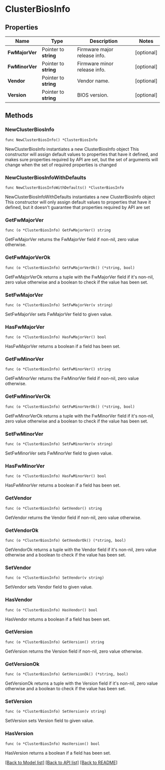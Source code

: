 # ClusterBiosInfo

## Properties

Name | Type | Description | Notes
------------ | ------------- | ------------- | -------------
**FwMajorVer** | Pointer to **string** | Firmware major release info. | [optional] 
**FwMinorVer** | Pointer to **string** | Firmware minor release info. | [optional] 
**Vendor** | Pointer to **string** | Vendor name. | [optional] 
**Version** | Pointer to **string** | BIOS version. | [optional] 

## Methods

### NewClusterBiosInfo

`func NewClusterBiosInfo() *ClusterBiosInfo`

NewClusterBiosInfo instantiates a new ClusterBiosInfo object
This constructor will assign default values to properties that have it defined,
and makes sure properties required by API are set, but the set of arguments
will change when the set of required properties is changed

### NewClusterBiosInfoWithDefaults

`func NewClusterBiosInfoWithDefaults() *ClusterBiosInfo`

NewClusterBiosInfoWithDefaults instantiates a new ClusterBiosInfo object
This constructor will only assign default values to properties that have it defined,
but it doesn't guarantee that properties required by API are set

### GetFwMajorVer

`func (o *ClusterBiosInfo) GetFwMajorVer() string`

GetFwMajorVer returns the FwMajorVer field if non-nil, zero value otherwise.

### GetFwMajorVerOk

`func (o *ClusterBiosInfo) GetFwMajorVerOk() (*string, bool)`

GetFwMajorVerOk returns a tuple with the FwMajorVer field if it's non-nil, zero value otherwise
and a boolean to check if the value has been set.

### SetFwMajorVer

`func (o *ClusterBiosInfo) SetFwMajorVer(v string)`

SetFwMajorVer sets FwMajorVer field to given value.

### HasFwMajorVer

`func (o *ClusterBiosInfo) HasFwMajorVer() bool`

HasFwMajorVer returns a boolean if a field has been set.

### GetFwMinorVer

`func (o *ClusterBiosInfo) GetFwMinorVer() string`

GetFwMinorVer returns the FwMinorVer field if non-nil, zero value otherwise.

### GetFwMinorVerOk

`func (o *ClusterBiosInfo) GetFwMinorVerOk() (*string, bool)`

GetFwMinorVerOk returns a tuple with the FwMinorVer field if it's non-nil, zero value otherwise
and a boolean to check if the value has been set.

### SetFwMinorVer

`func (o *ClusterBiosInfo) SetFwMinorVer(v string)`

SetFwMinorVer sets FwMinorVer field to given value.

### HasFwMinorVer

`func (o *ClusterBiosInfo) HasFwMinorVer() bool`

HasFwMinorVer returns a boolean if a field has been set.

### GetVendor

`func (o *ClusterBiosInfo) GetVendor() string`

GetVendor returns the Vendor field if non-nil, zero value otherwise.

### GetVendorOk

`func (o *ClusterBiosInfo) GetVendorOk() (*string, bool)`

GetVendorOk returns a tuple with the Vendor field if it's non-nil, zero value otherwise
and a boolean to check if the value has been set.

### SetVendor

`func (o *ClusterBiosInfo) SetVendor(v string)`

SetVendor sets Vendor field to given value.

### HasVendor

`func (o *ClusterBiosInfo) HasVendor() bool`

HasVendor returns a boolean if a field has been set.

### GetVersion

`func (o *ClusterBiosInfo) GetVersion() string`

GetVersion returns the Version field if non-nil, zero value otherwise.

### GetVersionOk

`func (o *ClusterBiosInfo) GetVersionOk() (*string, bool)`

GetVersionOk returns a tuple with the Version field if it's non-nil, zero value otherwise
and a boolean to check if the value has been set.

### SetVersion

`func (o *ClusterBiosInfo) SetVersion(v string)`

SetVersion sets Version field to given value.

### HasVersion

`func (o *ClusterBiosInfo) HasVersion() bool`

HasVersion returns a boolean if a field has been set.


[[Back to Model list]](../README.md#documentation-for-models) [[Back to API list]](../README.md#documentation-for-api-endpoints) [[Back to README]](../README.md)


